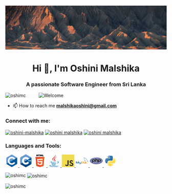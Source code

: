 ![logo](https://github.com/OshiMC/OshiMC/blob/main/intricate-explorer-t11SFyhfjkk-unsplash%20(1).jpg)
<h1 align="center">Hi 👋, I'm Oshini Malshika</h1>
<h3 align="center">A passionate Software Engineer from Sri Lanka</h3>

<img align="right" alt="Welcome" width="400" src="https://upload.wikimedia.org/wikipedia/commons/9/99/Welcome-31.gif">

<p align="left"> <img src="[https://komarev.com/ghpvc/?username=oshimc&label=Profile%20views&color=0e75b6&style=flat](https://camo.githubusercontent.com/c1dcb74cc1c1835b1d716f5051499a2814c683c806b15f04b0eba492863703e9/68747470733a2f2f63646e2e6472696262626c652e636f6d2f75736572732f3733303730332f73637265656e73686f74732f363538313234332f6176656e746f2e676966)" alt="oshimc" /> </p>

- 📫 How to reach me **malshikaoshini@gmail.com**

<h3 align="left">Connect with me:</h3>
<p align="left">
<a href="https://linkedin.com/in/oshini-malshika" target="blank"><img align="center" src="https://raw.githubusercontent.com/rahuldkjain/github-profile-readme-generator/master/src/images/icons/Social/linked-in-alt.svg" alt="oshini-malshika" height="30" width="40" /></a>
<a href="https://fb.com/oshini malshika" target="blank"><img align="center" src="https://raw.githubusercontent.com/rahuldkjain/github-profile-readme-generator/master/src/images/icons/Social/facebook.svg" alt="oshini malshika" height="30" width="40" /></a>
<a href="https://instagram.com/oshini malshika" target="blank"><img align="center" src="https://raw.githubusercontent.com/rahuldkjain/github-profile-readme-generator/master/src/images/icons/Social/instagram.svg" alt="oshini malshika" height="30" width="40" /></a>
</p>

<h3 align="left">Languages and Tools:</h3>
<p align="left"> <a href="https://www.cprogramming.com/" target="_blank" rel="noreferrer"> <img src="https://raw.githubusercontent.com/devicons/devicon/master/icons/c/c-original.svg" alt="c" width="40" height="40"/> </a> <a href="https://www.w3schools.com/cpp/" target="_blank" rel="noreferrer"> <img src="https://raw.githubusercontent.com/devicons/devicon/master/icons/cplusplus/cplusplus-original.svg" alt="cplusplus" width="40" height="40"/> </a> <a href="https://www.w3.org/html/" target="_blank" rel="noreferrer"> <img src="https://raw.githubusercontent.com/devicons/devicon/master/icons/html5/html5-original-wordmark.svg" alt="html5" width="40" height="40"/> </a> <a href="https://www.java.com" target="_blank" rel="noreferrer"> <img src="https://raw.githubusercontent.com/devicons/devicon/master/icons/java/java-original.svg" alt="java" width="40" height="40"/> </a> <a href="https://developer.mozilla.org/en-US/docs/Web/JavaScript" target="_blank" rel="noreferrer"> <img src="https://raw.githubusercontent.com/devicons/devicon/master/icons/javascript/javascript-original.svg" alt="javascript" width="40" height="40"/> </a> <a href="https://www.mysql.com/" target="_blank" rel="noreferrer"> <img src="https://raw.githubusercontent.com/devicons/devicon/master/icons/mysql/mysql-original-wordmark.svg" alt="mysql" width="40" height="40"/> </a> <a href="https://www.php.net" target="_blank" rel="noreferrer"> <img src="https://raw.githubusercontent.com/devicons/devicon/master/icons/php/php-original.svg" alt="php" width="40" height="40"/> </a> <a href="https://www.python.org" target="_blank" rel="noreferrer"> <img src="https://raw.githubusercontent.com/devicons/devicon/master/icons/python/python-original.svg" alt="python" width="40" height="40"/> </a> </p>

<p><img align="left" src="https://github-readme-stats.vercel.app/api/top-langs?show_icons=true&locale=en&layout=compact" alt="oshimc" /></p>

<p>&nbsp;<img align="center" src="https://github-readme-stats.vercel.app/api?username=oshimc&show_icons=true&locale=en" alt="oshimc" /></p>

<p><img align="center" src="https://github-readme-streak-stats.herokuapp.com/?user=oshimc&" alt="oshimc" /></p>
